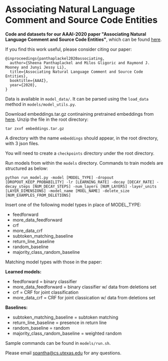 # Associating Natural Language Comment and Source Code Entities
**Code and datasets for our AAAI-2020 paper "Associating Natural Language Comment and Source Code Entities"**, which can be found [here](https://arxiv.org/abs/1912.06728).

If you find this work useful, please consider citing our paper:

```
@inproceedings{panthaplackel2020associating,
  author={Sheena Panthaplackel and Milos Gligoric and Raymond J. Mooney and Junyi Jessy Li},
  title={Associating Natural Language Comment and Source Code Entities},
  booktitle={AAAI},
  year={2020},
}
```

Data is available in `model_data/`. It can be parsed using the `load_data` method in `models/model_utils.py`.

Download embeddings.tar.gz continaining pretrained embeddings from [here](https://drive.google.com/open?id=1pPaNIsVx4zftY0-AFA48A6Uj-evYsJYy).
Unzip the file in the root directory:

```
tar zxvf embeddings.tar.gz
```

A directory with the name `embeddings` should appear, in the root directory, with 3 json files.

You will need to create a `checkpoints` directory under the root directory.

Run models from within the `models` directory. Commands to train models are structured as below:

```
python run_model.py -model [MODEL_TYPE] -dropout [DROPOUT_KEEP_PROBABILITY] -lr [LEARNING_RATE] -decay [DECAY_RATE] -decay_steps [NUM_DECAY_STEPS] -num_layers [NUM_LAYERS] -layer_units [LAYER_DIMENSIONS] -model_name [MOEL_NAME] -delete_size [NUM_EXAMPLES_FROM_DELETIONS]
```

Insert one of the following model types in place of MODEL_TYPE:
* feedforward
* more_data_feedforward
* crf
* more_data_crf
* subtoken_matching_baseline
* return_line_baseline
* random_baseline
* majority_class_random_baseline

Matching model types with those in the paper:

**Learned models:**
* feedforward = binary classifier
* more_data_feedforward = binary classifier w/ data from deletions set
* crf = CRF for joint classification
* more_data_crf = CRF for joint classication w/ data from deletions set

**Baselines:**
* subtoken_matching_baseline = subtoken matching
* return_line_baseline = presence in return line
* random_baseline = random
* majority_class_random_baseline = weighted random

Sample commands can be found in `models/run.sh`.

Please email spantha@cs.utexas.edu for any questions.
